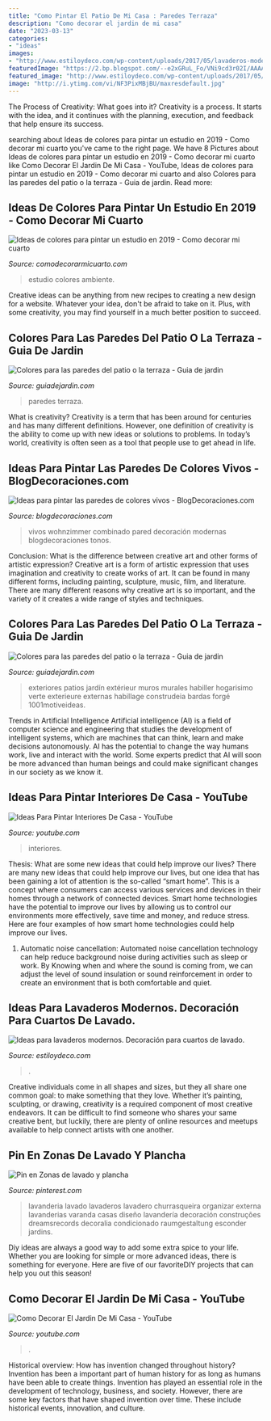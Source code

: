 ```yaml
---
title: "Como Pintar El Patio De Mi Casa : Paredes Terraza"
description: "Como decorar el jardin de mi casa"
date: "2023-03-13"
categories:
- "ideas"
images:
- "http://www.estiloydeco.com/wp-content/uploads/2017/05/lavaderos-modernos-2.jpg"
featuredImage: "https://2.bp.blogspot.com/--e2xGRuL_Fo/VNi9cd3r02I/AAAAAAAAO2w/YQv1AbGsQvE/s1600/verde.jpg"
featured_image: "http://www.estiloydeco.com/wp-content/uploads/2017/05/lavaderos-modernos-2.jpg"
image: "http://i.ytimg.com/vi/NF3PixMBjBU/maxresdefault.jpg"
---
```



The Process of Creativity: What goes into it?
Creativity is a process. It starts with the idea, and it continues with the planning, execution, and feedback that help ensure its success.

	

		
searching about Ideas de colores para pintar un estudio en 2019 - Como decorar mi cuarto you've came to the right page. We have 8 Pictures about Ideas de colores para pintar un estudio en 2019 - Como decorar mi cuarto like Como Decorar El Jardin De Mi Casa - YouTube, Ideas de colores para pintar un estudio en 2019 - Como decorar mi cuarto and also Colores para las paredes del patio o la terraza - Guia de jardin. Read more:
		
    
## Ideas De Colores Para Pintar Un Estudio En 2019 - Como Decorar Mi Cuarto

<img loading=lazy src="https://comodecorarmicuarto.com/wp-content/uploads/2019/03/colores-para-pintar-un-estudio-juvenil-.jpg" onerror="this.onerror=null;this.src='https://tse1.mm.bing.net/th?id=OIP.1Z86Lpfyn9T0Ij8AsNOGVwAAAA&amp;pid=15.1';" alt="Ideas de colores para pintar un estudio en 2019 - Como decorar mi cuarto">

_Source: comodecorarmicuarto.com_

>estudio colores ambiente. 

	

Creative ideas can be anything from new recipes to creating a new design for a website. Whatever your idea, don't be afraid to take on it. Plus, with some creativity, you may find yourself in a much better position to succeed.

    
## Colores Para Las Paredes Del Patio O La Terraza - Guia De Jardin

<img loading=lazy src="https://1.bp.blogspot.com/-YjLGuzep-TA/VNi_ODue8EI/AAAAAAAAO3M/kn4pJM58pEI/s1600/cocina.jpg" onerror="this.onerror=null;this.src='https://tse3.mm.bing.net/th?id=OIP.-npKoWjFSlDYmH5xx9sj-QHaJV&amp;pid=15.1';" alt="Colores para las paredes del patio o la terraza - Guia de jardin">

_Source: guiadejardin.com_

>paredes terraza. 

	

What is creativity?
Creativity is a term that has been around for centuries and has many different definitions. However, one definition of creativity is the ability to come up with new ideas or solutions to problems. In today’s world, creativity is often seen as a tool that people use to get ahead in life.

    
## Ideas Para Pintar Las Paredes De Colores Vivos - BlogDecoraciones.com

<img loading=lazy src="https://blogdecoraciones.com/wp-content/uploads/paredes-pintadas-salon-combinado-lila-rosa-naranja-600x399.jpg" onerror="this.onerror=null;this.src='https://tse2.mm.bing.net/th?id=OIP.kjOAeBxYLcrbtxI8Dc983gHaE7&amp;pid=15.1';" alt="Ideas para pintar las paredes de colores vivos - BlogDecoraciones.com">

_Source: blogdecoraciones.com_

>vivos wohnzimmer combinado pared decoración modernas blogdecoraciones tonos. 

	

Conclusion: What is the difference between creative art and other forms of artistic expression?
Creative art is a form of artistic expression that uses imagination and creativity to create works of art. It can be found in many different forms, including painting, sculpture, music, film, and literature. There are many different reasons why creative art is so important, and the variety of it creates a wide range of styles and techniques.

    
## Colores Para Las Paredes Del Patio O La Terraza - Guia De Jardin

<img loading=lazy src="https://2.bp.blogspot.com/--e2xGRuL_Fo/VNi9cd3r02I/AAAAAAAAO2w/YQv1AbGsQvE/s1600/verde.jpg" onerror="this.onerror=null;this.src='https://tse3.mm.bing.net/th?id=OIP.hBXLAFm1TxPta06_zyTDIgHaE7&amp;pid=15.1';" alt="Colores para las paredes del patio o la terraza - Guia de jardin">

_Source: guiadejardin.com_

>exteriores patios jardín extérieur muros murales habiller hogarisimo verte exterieure externas habillage construdeia bardas forgé 1001motiveideas. 

	

Trends in Artificial Intelligence
Artificial intelligence (AI) is a field of computer science and engineering that studies the development of intelligent systems, which are machines that can think, learn and make decisions autonomously. AI has the potential to change the way humans work, live and interact with the world. Some experts predict that AI will soon be more advanced than human beings and could make significant changes in our society as we know it.

    
## Ideas Para Pintar Interiores De Casa - YouTube

<img loading=lazy src="http://i.ytimg.com/vi/NF3PixMBjBU/maxresdefault.jpg" onerror="this.onerror=null;this.src='https://tse1.mm.bing.net/th?id=OIP.F3L91pFtFH5F3L2OclwjMAHaEK&amp;pid=15.1';" alt="Ideas Para Pintar Interiores De Casa - YouTube">

_Source: youtube.com_

>interiores. 

	

Thesis: What are some new ideas that could help improve our lives?
There are many new ideas that could help improve our lives, but one idea that has been gaining a lot of attention is the so-called “smart home”. This is a concept where consumers can access various services and devices in their homes through a network of connected devices. Smart home technologies have the potential to improve our lives by allowing us to control our environments more effectively, save time and money, and reduce stress. Here are four examples of how smart home technologies could help improve our lives.
1. Automatic noise cancellation: Automated noise cancellation technology can help reduce background noise during activities such as sleep or work. By Knowing when and where the sound is coming from, we can adjust the level of sound insulation or sound reinforcement in order to create an environment that is both comfortable and quiet.


    
## Ideas Para Lavaderos Modernos. Decoración Para Cuartos De Lavado.

<img loading=lazy src="http://www.estiloydeco.com/wp-content/uploads/2017/05/lavaderos-modernos-2.jpg" onerror="this.onerror=null;this.src='https://tse1.mm.bing.net/th?id=OIP.NXsNJhboxGBf968XH7DnfwDLEz&amp;pid=15.1';" alt="Ideas para lavaderos modernos. Decoración para cuartos de lavado.">

_Source: estiloydeco.com_

>. 

	

Creative individuals come in all shapes and sizes, but they all share one common goal: to make something that they love. Whether it’s painting, sculpting, or drawing, creativity is a required component of most creative endeavors. It can be difficult to find someone who shares your same creative bent, but luckily, there are plenty of online resources and meetups available to help connect artists with one another.

    
## Pin En Zonas De Lavado Y Plancha

<img loading=lazy src="https://i.pinimg.com/736x/24/8b/1f/248b1f3ee17a50c2beffe1ddaf4155d0.jpg" onerror="this.onerror=null;this.src='https://tse4.mm.bing.net/th?id=OIP.0zHGHHoKjPeiqHgXZNhXdQHaLH&amp;pid=15.1';" alt="Pin en Zonas de lavado y plancha">

_Source: pinterest.com_

>lavanderia lavado lavaderos lavadero churrasqueira organizar externa lavanderias varanda casas diseño lavandería decoración construções dreamsrecords decoralia condicionado raumgestaltung esconder jardins. 

	

Diy ideas are always a good way to add some extra spice to your life. Whether you are looking for simple or more advanced ideas, there is something for everyone. Here are five of our favoriteDIY projects that can help you out this season!

    
## Como Decorar El Jardin De Mi Casa - YouTube

<img loading=lazy src="https://i.ytimg.com/vi/HsjMtPAtTY8/maxresdefault.jpg" onerror="this.onerror=null;this.src='https://tse1.mm.bing.net/th?id=OIP.AQ_DNZ93CK77fpzWmiaAvgHaEK&amp;pid=15.1';" alt="Como Decorar El Jardin De Mi Casa - YouTube">

_Source: youtube.com_

>. 

	

Historical overview: How has invention changed throughout history?
Invention has been a important part of human history for as long as humans have been able to create things. Invention has played an essential role in the development of technology, business, and society. However, there are some key factors that have shaped invention over time. These include historical events, innovation, and culture.


